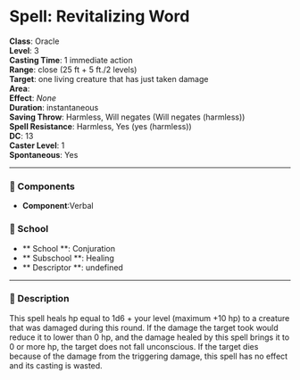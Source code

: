 
# Spell: Revitalizing Word
**Class**: Oracle  
**Level**: 3  
**Casting Time**: 1 immediate action  
**Range**: close (25 ft + 5 ft./2 levels)  
**Target**: one living creature that has just taken damage  
**Area**:   
**Effect**: _None_  
**Duration**: instantaneous  
**Saving Throw**: Harmless, Will negates (Will negates (harmless))  
**Spell Resistance**: Harmless, Yes (yes (harmless))  
**DC**: 13  
**Caster Level**: 1  
**Spontaneous**: Yes

---

### 🔮 Components
- **Component**:Verbal

### 🏫 School
- ** School **: Conjuration
- ** Subschool **: Healing
- ** Descriptor **: undefined
---

### 📜 Description
This spell heals hp equal to 1d6 + your level (maximum +10 hp) to a creature that was damaged during this round. If the damage the target took would reduce it to lower than 0 hp, and the damage healed by this spell brings it to 0 or more hp, the target does not fall unconscious. If the target dies because of the damage from the triggering damage, this spell has no effect and its casting is wasted.
